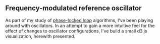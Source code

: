 ## Frequency-modulated reference oscillator

As part of my study of [phase-locked loop](http://en.wikipedia.org/wiki/Phase-locked_loop) algorithms, I've been playing around with oscillators.  In an attempt to gain a more intuitive feel for the effect of changes to oscillator configurations, I've build a small d3.js visualization, herewith presented.